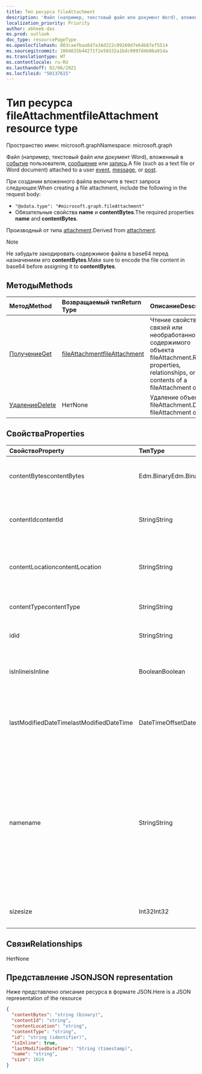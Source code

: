 ```yaml
---
title: Тип ресурса fileAttachment
description: 'Файл (например, текстовый файл или документ Word), вложенный в сведения о событии, сообщение или запись. **contentBytes** '
localization_priority: Priority
author: abheek-das
ms.prod: outlook
doc_type: resourcePageType
ms.openlocfilehash: 803caefbaa847a34d222c09260d7e64b87ef5514
ms.sourcegitcommit: 1004835b44271f2e50332a1bdc9097d4b06a914a
ms.translationtype: HT
ms.contentlocale: ru-RU
ms.lasthandoff: 02/06/2021
ms.locfileid: "50137615"
---
```

# <a name="fileattachment-resource-type"></a><span data-ttu-id="5f045-104">Тип ресурса fileAttachment</span><span class="sxs-lookup"><span data-stu-id="5f045-104">fileAttachment resource type</span></span>

<span data-ttu-id="5f045-105">Пространство имен: microsoft.graph</span><span class="sxs-lookup"><span data-stu-id="5f045-105">Namespace: microsoft.graph</span></span>

<span data-ttu-id="5f045-106">Файл (например, текстовый файл или документ Word), вложенный в [событие](../resources/event.md) пользователя, [сообщение](../resources/message.md) или [запись](../resources/post.md).</span><span class="sxs-lookup"><span data-stu-id="5f045-106">A file (such as a text file or Word document) attached to a user [event](../resources/event.md), [message](../resources/message.md), or [post](../resources/post.md).</span></span> 

<span data-ttu-id="5f045-107">При создании вложенного файла включите в текст запроса следующее:</span><span class="sxs-lookup"><span data-stu-id="5f045-107">When creating a file attachment, include the following in the request body:</span></span>

* `"@odata.type": "#microsoft.graph.fileAttachment"`
* <span data-ttu-id="5f045-108">Обязательные свойства **name** и **contentBytes**.</span><span class="sxs-lookup"><span data-stu-id="5f045-108">The required properties **name** and **contentBytes**.</span></span>

<span data-ttu-id="5f045-109">Производный от типа [attachment](attachment.md).</span><span class="sxs-lookup"><span data-stu-id="5f045-109">Derived from [attachment](attachment.md).</span></span>

> [!NOTE]
> <span data-ttu-id="5f045-110">Не забудьте закодировать содержимое файла в base64 перед назначением его **contentBytes**.</span><span class="sxs-lookup"><span data-stu-id="5f045-110">Make sure to encode the file content in base64 before assigning it to **contentBytes**.</span></span>

## <a name="methods"></a><span data-ttu-id="5f045-111">Методы</span><span class="sxs-lookup"><span data-stu-id="5f045-111">Methods</span></span>

| <span data-ttu-id="5f045-112">Метод</span><span class="sxs-lookup"><span data-stu-id="5f045-112">Method</span></span>       | <span data-ttu-id="5f045-113">Возвращаемый тип</span><span class="sxs-lookup"><span data-stu-id="5f045-113">Return Type</span></span>  |<span data-ttu-id="5f045-114">Описание</span><span class="sxs-lookup"><span data-stu-id="5f045-114">Description</span></span>|
|:---------------|:--------|:----------|
|[<span data-ttu-id="5f045-115">Получение</span><span class="sxs-lookup"><span data-stu-id="5f045-115">Get</span></span>](../api/attachment-get.md) | [<span data-ttu-id="5f045-116">fileAttachment</span><span class="sxs-lookup"><span data-stu-id="5f045-116">fileAttachment</span></span>](fileattachment.md) |<span data-ttu-id="5f045-117">Чтение свойств, связей или необработанного содержимого объекта fileAttachment.</span><span class="sxs-lookup"><span data-stu-id="5f045-117">Read properties, relationships, or raw contents of a fileAttachment object.</span></span>|
|[<span data-ttu-id="5f045-118">Удаление</span><span class="sxs-lookup"><span data-stu-id="5f045-118">Delete</span></span>](../api/attachment-delete.md) | <span data-ttu-id="5f045-119">Нет</span><span class="sxs-lookup"><span data-stu-id="5f045-119">None</span></span> |<span data-ttu-id="5f045-120">Удаление объекта fileAttachment.</span><span class="sxs-lookup"><span data-stu-id="5f045-120">Delete fileAttachment object.</span></span> |

## <a name="properties"></a><span data-ttu-id="5f045-121">Свойства</span><span class="sxs-lookup"><span data-stu-id="5f045-121">Properties</span></span>
| <span data-ttu-id="5f045-122">Свойство</span><span class="sxs-lookup"><span data-stu-id="5f045-122">Property</span></span>     | <span data-ttu-id="5f045-123">Тип</span><span class="sxs-lookup"><span data-stu-id="5f045-123">Type</span></span>   |<span data-ttu-id="5f045-124">Описание</span><span class="sxs-lookup"><span data-stu-id="5f045-124">Description</span></span>|
|:---------------|:--------|:----------|
|<span data-ttu-id="5f045-125">contentBytes</span><span class="sxs-lookup"><span data-stu-id="5f045-125">contentBytes</span></span>|<span data-ttu-id="5f045-126">Edm.Binary</span><span class="sxs-lookup"><span data-stu-id="5f045-126">Edm.Binary</span></span>|<span data-ttu-id="5f045-127">Содержимое файла в кодировке base64.</span><span class="sxs-lookup"><span data-stu-id="5f045-127">The base64-encoded contents of the file.</span></span>|
|<span data-ttu-id="5f045-128">contentId</span><span class="sxs-lookup"><span data-stu-id="5f045-128">contentId</span></span>|<span data-ttu-id="5f045-129">String</span><span class="sxs-lookup"><span data-stu-id="5f045-129">String</span></span>|<span data-ttu-id="5f045-130">Идентификатор вложения в хранилище Exchange.</span><span class="sxs-lookup"><span data-stu-id="5f045-130">The ID of the attachment in the Exchange store.</span></span>|
|<span data-ttu-id="5f045-131">contentLocation</span><span class="sxs-lookup"><span data-stu-id="5f045-131">contentLocation</span></span>|<span data-ttu-id="5f045-132">String</span><span class="sxs-lookup"><span data-stu-id="5f045-132">String</span></span>|<span data-ttu-id="5f045-133">Не используйте это свойство, так как оно не поддерживается.</span><span class="sxs-lookup"><span data-stu-id="5f045-133">Do not use this property as it is not supported.</span></span>|
|<span data-ttu-id="5f045-134">contentType</span><span class="sxs-lookup"><span data-stu-id="5f045-134">contentType</span></span>|<span data-ttu-id="5f045-135">String</span><span class="sxs-lookup"><span data-stu-id="5f045-135">String</span></span>|<span data-ttu-id="5f045-136">Тип контента этого вложения.</span><span class="sxs-lookup"><span data-stu-id="5f045-136">The content type of the attachment.</span></span>|
|<span data-ttu-id="5f045-137">id</span><span class="sxs-lookup"><span data-stu-id="5f045-137">id</span></span>|<span data-ttu-id="5f045-138">String</span><span class="sxs-lookup"><span data-stu-id="5f045-138">String</span></span>|<span data-ttu-id="5f045-139">Идентификатор вложения.</span><span class="sxs-lookup"><span data-stu-id="5f045-139">The attachment ID.</span></span>|
|<span data-ttu-id="5f045-140">isInline</span><span class="sxs-lookup"><span data-stu-id="5f045-140">isInline</span></span>|<span data-ttu-id="5f045-141">Boolean</span><span class="sxs-lookup"><span data-stu-id="5f045-141">Boolean</span></span>|<span data-ttu-id="5f045-142">Задано значение true, если это встроенное вложение.</span><span class="sxs-lookup"><span data-stu-id="5f045-142">Set to true if this is an inline attachment.</span></span>|
|<span data-ttu-id="5f045-143">lastModifiedDateTime</span><span class="sxs-lookup"><span data-stu-id="5f045-143">lastModifiedDateTime</span></span>|<span data-ttu-id="5f045-144">DateTimeOffset</span><span class="sxs-lookup"><span data-stu-id="5f045-144">DateTimeOffset</span></span>|<span data-ttu-id="5f045-145">Дата и время последнего изменения вложения.</span><span class="sxs-lookup"><span data-stu-id="5f045-145">The date and time when the attachment was last modified.</span></span>|
|<span data-ttu-id="5f045-146">name</span><span class="sxs-lookup"><span data-stu-id="5f045-146">name</span></span>|<span data-ttu-id="5f045-147">String</span><span class="sxs-lookup"><span data-stu-id="5f045-147">String</span></span>|<span data-ttu-id="5f045-148">Имя, представляющее текст, который отображается под значком, представляющим внедренное вложение. Оно может не быть фактическим именем файла.</span><span class="sxs-lookup"><span data-stu-id="5f045-148">The name representing the text that is displayed below the icon representing the embedded attachment.This does not need to be the actual file name.</span></span>|
|<span data-ttu-id="5f045-149">size</span><span class="sxs-lookup"><span data-stu-id="5f045-149">size</span></span>|<span data-ttu-id="5f045-150">Int32</span><span class="sxs-lookup"><span data-stu-id="5f045-150">Int32</span></span>|<span data-ttu-id="5f045-151">Размер вложения в байтах.</span><span class="sxs-lookup"><span data-stu-id="5f045-151">The size in bytes of the attachment.</span></span>|

## <a name="relationships"></a><span data-ttu-id="5f045-152">Связи</span><span class="sxs-lookup"><span data-stu-id="5f045-152">Relationships</span></span>
<span data-ttu-id="5f045-153">Нет</span><span class="sxs-lookup"><span data-stu-id="5f045-153">None</span></span>


## <a name="json-representation"></a><span data-ttu-id="5f045-154">Представление JSON</span><span class="sxs-lookup"><span data-stu-id="5f045-154">JSON representation</span></span>

<span data-ttu-id="5f045-155">Ниже представлено описание ресурса в формате JSON.</span><span class="sxs-lookup"><span data-stu-id="5f045-155">Here is a JSON representation of the resource</span></span>

<!-- {
  "blockType": "resource",
  "baseType": "microsoft.graph.attachment",
  "keyProperty": "id",
  "optionalProperties": [

  ],
  "@odata.type": "microsoft.graph.fileAttachment"
}-->

```json
{
  "contentBytes": "string (binary)",
  "contentId": "string",
  "contentLocation": "string",
  "contentType": "string",
  "id": "string (identifier)",
  "isInline": true,
  "lastModifiedDateTime": "String (timestamp)",
  "name": "string",
  "size": 1024
}

```

<!-- uuid: 8fcb5dbc-d5aa-4681-8e31-b001d5168d79
2015-10-25 14:57:30 UTC -->
<!-- {
  "type": "#page.annotation",
  "description": "fileAttachment resource",
  "keywords": "",
  "section": "documentation",
  "tocPath": ""
}-->

